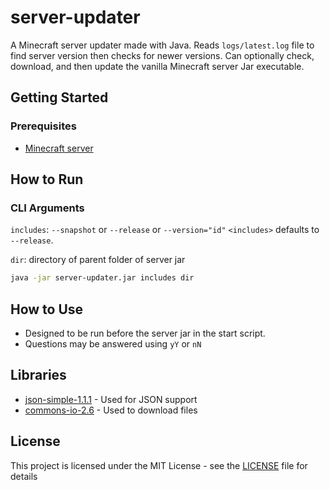 # server-updater
A Minecraft server updater made with Java. Reads `logs/latest.log` file to find server version then checks for newer versions. Can optionally check, download, and then update the vanilla Minecraft server Jar executable.

## Getting Started

### Prerequisites

* [Minecraft server](https://www.minecraft.net/en-us/download/server)

## How to Run

### CLI Arguments
`includes`: `--snapshot` or `--release` or `--version="id"`
`<includes>` defaults to `--release`.

`dir`: directory of parent folder of server jar

```bash
java -jar server-updater.jar includes dir
```
## How to Use
* Designed to be run before the server jar in the start script.
* Questions may be answered using `yY` or `nN`

## Libraries

* [json-simple-1.1.1](https://code.google.com/archive/p/json-simple/downloads) - Used for JSON support
* [commons-io-2.6](http://commons.apache.org/proper/commons-io/download_io.cgi) - Used to download files

## License

This project is licensed under the MIT License - see the [LICENSE](LICENSE) file for details
